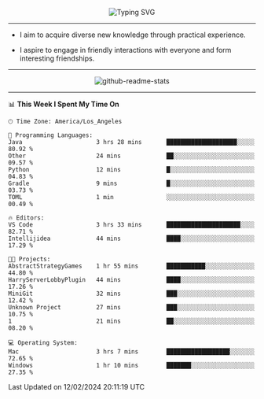 <p align="center">
  <img src="https://readme-typing-svg.demolab.com?font=Fira+Code&weight=500&size=32&duration=2500&pause=1600&center=true&vCenter=true&random=false&width=1024&height=64&lines=Hi+there+%F0%9F%91%8B;I'm+delighted+you+could+make+it+here+%F0%9F%8E%89;I'm+Harry%2C+a+college+student+still+finding+my+way" alt="Typing SVG" />
</p>


---


- I aim to acquire diverse new knowledge through practical experience.

- I aspire to engage in friendly interactions with everyone and form interesting friendships.


---


<p align="center">
  <img src="https://github-readme-stats.vercel.app/api?username=Harry-Jing&show_icons=true" alt="github-readme-stats"/>
</p>


---

<!--START_SECTION:waka-->
📊 **This Week I Spent My Time On** 

```text
🕑︎ Time Zone: America/Los_Angeles

💬 Programming Languages: 
Java                     3 hrs 28 mins       ████████████████████░░░░░   80.92 % 
Other                    24 mins             ██░░░░░░░░░░░░░░░░░░░░░░░   09.57 % 
Python                   12 mins             █░░░░░░░░░░░░░░░░░░░░░░░░   04.83 % 
Gradle                   9 mins              █░░░░░░░░░░░░░░░░░░░░░░░░   03.73 % 
TOML                     1 min               ░░░░░░░░░░░░░░░░░░░░░░░░░   00.49 % 

🔥 Editors: 
VS Code                  3 hrs 33 mins       █████████████████████░░░░   82.71 % 
Intellijidea             44 mins             ████░░░░░░░░░░░░░░░░░░░░░   17.29 % 

🐱‍💻 Projects: 
AbstractStrategyGames    1 hr 55 mins        ███████████░░░░░░░░░░░░░░   44.80 % 
HarryServerLobbyPlugin   44 mins             ████░░░░░░░░░░░░░░░░░░░░░   17.26 % 
MiniGit                  32 mins             ███░░░░░░░░░░░░░░░░░░░░░░   12.42 % 
Unknown Project          27 mins             ███░░░░░░░░░░░░░░░░░░░░░░   10.75 % 
1                        21 mins             ██░░░░░░░░░░░░░░░░░░░░░░░   08.20 % 

💻 Operating System: 
Mac                      3 hrs 7 mins        ██████████████████░░░░░░░   72.65 % 
Windows                  1 hr 10 mins        ███████░░░░░░░░░░░░░░░░░░   27.35 % 
```


 Last Updated on 12/02/2024 20:11:19 UTC
<!--END_SECTION:waka-->
